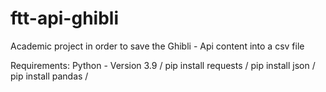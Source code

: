 # ftt-api-ghibli
Academic project in order to save the Ghibli - Api content into a csv file


Requirements:
Python - Version 3.9 /
pip install requests /
pip install json /
pip install pandas /
